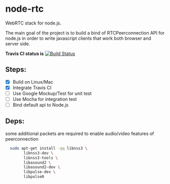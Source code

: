 node-rtc
========

WebRTC stack for node.js.

The main goal of the project is to build a bind of RTCPeerconnection API for node.js in order to write javascript clients that work both browser and server side.

**Travis CI status is** [![Build Status](https://travis-ci.org/helloIAmPau/node-rtc.png?branch=dev)](https://travis-ci.org/helloIAmPau/node-rtc)

## Steps:

- [x] Build on Linux/Mac
- [x] Integrate Travis CI
- [ ] Use Google Mockup/Test for unit test
- [ ] Use Mocha for integration test
- [ ] Bind default api to Node.js

## Deps:

some additional packets are required to enable audio/video features of peerconnection

```bash
  sudo apt-get install -qq libnss3 \
        libnss3-dev \
        libnss3-tools \
        libasound2 \
        libasound2-dev \
        libpulse-dev \
        libpulse0
```




